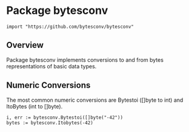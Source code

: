 # Package bytesconv

	import "https://github.com/bytesconv/bytesconv"

## Overview

Package bytesconv implements conversions to and from bytes representations of basic data types.

## Numeric Conversions

The most common numeric conversions are Bytestoi ([]byte to int) and ItoBytes (int to []byte).

	i, err := bytesconv.Bytestoi([]byte("-42"))
	bytes := bytesconv.Itobytes(-42)
	